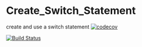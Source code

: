 # Create_Switch_Statement
create and use a switch statement
[![codecov](https://codecov.io/gh/raje1reddy/Create_Switch_Statement/branch/master/graph/badge.svg)](https://codecov.io/gh/raje1reddy/Create_Switch_Statement)

[![Build Status](https://travis-ci.org/raje1reddy/Create_Switch_Statement.svg?branch=master)](https://travis-ci.org/raje1reddy/Create_Switch_Statement)
